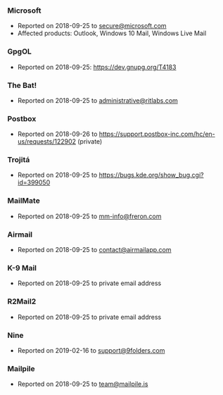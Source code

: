 ### Microsoft

* Reported on 2018-09-25 to secure@microsoft.com
* Affected products: Outlook, Windows 10 Mail, Windows Live Mail

### GpgOL

* Reported on 2018-09-25: https://dev.gnupg.org/T4183

### The Bat!

* Reported on 2018-09-25 to administrative@ritlabs.com

### Postbox

* Reported on 2018-09-26 to https://support.postbox-inc.com/hc/en-us/requests/122902 (private)

### Trojitá

* Reported on 2018-09-25 to https://bugs.kde.org/show_bug.cgi?id=399050

### MailMate

* Reported on 2018-09-25 to mm-info@freron.com

### Airmail

* Reported on 2018-09-25 to contact@airmailapp.com

### K-9 Mail

* Reported on 2018-09-25 to private email address

### R2Mail2

* Reported on 2018-09-25 to private email address

### Nine

* Reported on 2019-02-16 to support@9folders.com

### Mailpile

* Reported on 2018-09-25 to team@mailpile.is
